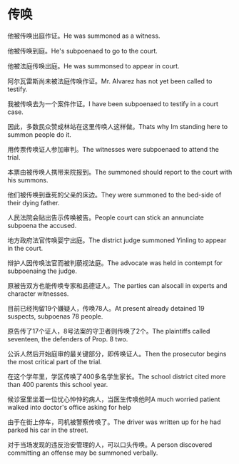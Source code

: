 # 传唤

<p><span class="chinese">他被传唤出庭作证。</span><span class="english">He was summoned as a witness.</span></p>

<p><span class="chinese">他被传唤到庭。</span><span class="english">He's subpoenaed to go to the court.</span></p>

<p><span class="chinese">他被法庭传唤出庭。</span><span class="english">He was summonsed to appear in court.</span></p>

<p><span class="chinese">阿尔瓦雷斯尚未被法庭传唤作证。</span><span class="english">Mr. Alvarez has not yet been called to testify.</span></p>

<p><span class="chinese">我被传唤去为一个案件作证。</span><span class="english">I have been subpoenaed to testify in a court case.</span></p>

<p><span class="chinese">因此，多数民众赞成林站在这里传唤人这样做。</span><span class="english">Thats why Im standing here to summon people do it.</span></p>

<p><span class="chinese">用传票传唤证人参加审判。</span><span class="english">The witnesses were subpoenaed to attend the trial.</span></p>

<p><span class="chinese">本票由被传唤人携带来院报到。</span><span class="english">The summoned should report to the court with his summons.</span></p>

<p><span class="chinese">他们被传唤到垂死的父亲的床边。</span><span class="english">They were summoned to the bed-side of their dying father.</span></p>

<p><span class="chinese">人民法院会贴出告示传唤被告。</span><span class="english">People court can stick an annunciate subpoena the accused.</span></p>

<p><span class="chinese">地方政府法官传唤婴宁出庭。</span><span class="english">The district judge summoned Yinling to appear in the court.</span></p>

<p><span class="chinese">辩护人因传唤法官而被判藐视法庭。</span><span class="english">The advocate was held in contempt for subpoenaing the judge.</span></p>

<p><span class="chinese">原被告双方也能传唤专家和品德证人。</span><span class="english">The parties can alsocall in experts and character witnesses.</span></p>

<p><span class="chinese">目前已经拘留19个嫌疑人，传唤78人。</span><span class="english">At present already detained 19 suspects, subpoenas 78 people.</span></p>

<p><span class="chinese">原告传了17个证人，8号法案的守卫者则传唤了2个。</span><span class="english">The plaintiffs called seventeen, the defenders of Prop. 8 two.</span></p>

<p><span class="chinese">公诉人然后开始庭审的最关键部分，即传唤证人。</span><span class="english">Then the prosecutor begins the most critical part of the trial.</span></p>

<p><span class="chinese">在这个学年里，学区传唤了400多名学生家长。</span><span class="english">The school district cited more than 400 parents this school year.</span></p>

<p><span class="chinese">候诊室里坐着一位忧心忡忡的病人，当医生传唤他时</span><span class="english">A much worried patient walked into doctor's office asking for help</span></p>

<p><span class="chinese">由于在街上停车，司机被警察传唤了。</span><span class="english">The driver was written up for he had parked his car in the street.</span></p>

<p><span class="chinese">对于当场发现的违反治安管理的人，可以口头传唤。</span><span class="english">A person discovered committing an offense may be summoned verbally.</span></p>

